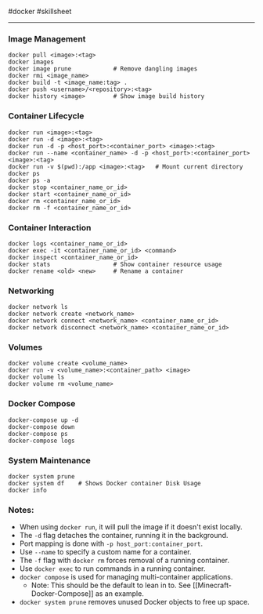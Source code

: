 #docker #skillsheet
___
### Image Management
```shell
docker pull <image>:<tag>
docker images
docker image prune            # Remove dangling images
docker rmi <image_name>
docker build -t <image_name:tag> .
docker push <username>/<repository>:<tag>
docker history <image>        # Show image build history
```

### Container Lifecycle
```shell
docker run <image>:<tag>
docker run -d <image>:<tag>
docker run -d -p <host_port>:<container_port> <image>:<tag>
docker run --name <container_name> -d -p <host_port>:<container_port> <image>:<tag>
docker run -v $(pwd):/app <image>:<tag>   # Mount current directory
docker ps
docker ps -a
docker stop <container_name_or_id>
docker start <container_name_or_id>
docker rm <container_name_or_id>
docker rm -f <container_name_or_id>
```

### Container Interaction
```shell
docker logs <container_name_or_id>
docker exec -it <container_name_or_id> <command>
docker inspect <container_name_or_id>
docker stats                  # Show container resource usage
docker rename <old> <new>     # Rename a container
```

### Networking
```shell
docker network ls
docker network create <network_name>
docker network connect <network_name> <container_name_or_id>
docker network disconnect <network_name> <container_name_or_id>
```

### Volumes
```shell
docker volume create <volume_name>
docker run -v <volume_name>:<container_path> <image>
docker volume ls
docker volume rm <volume_name>
```

### Docker Compose
```shell
docker-compose up -d
docker-compose down
docker-compose ps
docker-compose logs
```

### System Maintenance
```shell
docker system prune
docker system df    # Shows Docker container Disk Usage
docker info
```

### Notes:
- When using `docker run`, it will pull the image if it doesn't exist locally.
- The `-d` flag detaches the container, running it in the background.
- Port mapping is done with `-p host_port:container_port`.
- Use `--name` to specify a custom name for a container.
- The `-f` flag with `docker rm` forces removal of a running container.
- Use `docker exec` to run commands in a running container.
- `docker compose` is used for managing multi-container applications.
	- Note: This should be the default to lean in to. See [[Minecraft-Docker-Compose]] as an example.
- `docker system prune` removes unused Docker objects to free up space.
